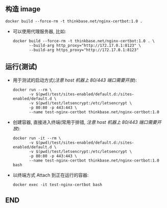 ## 构造 image

   

```shell
docker build --force-rm -t thinkbase.net/nginx-certbot:1.0 .
```

- 可以使用代理服务器, 比如:

  ```shell
  docker build --force-rm -t thinkbase.net/nginx-certbot:1.0 . \
         --build-arg http_proxy="http://172.17.0.1:8123" \
         --build-arg https_proxy="http://172.17.0.1:8123"
  ```



## 运行(测试)

- 用于测试的启动方式(*注意 host 机器上 80/443 端口需要开放*):

  ```shell
  docker run --rm \
         -v $(pwd)/test/sites-enabled/default.d:/sites-enabled/default.d \
         -v $(pwd)/test/letsencrypt:/etc/letsencrypt \
         -p 80:80 -p 443:443 \
         --name test-nginx-certbot thinkbase.net/nginx-certbot:1.0
  ```

- 创建容器, 直接进入终端(常用于排错, *注意 host 机器上 80/443 端口需要开放*):

  ```shell
  docker run -it --rm \
         -v $(pwd)/test/sites-enabled/default.d:/sites-enabled/default.d \
         -v $(pwd)/test/letsencrypt:/etc/letsencrypt \
         -p 80:80 -p 443:443 \
         --name test-nginx-certbot thinkbase.net/nginx-certbot:1.0 bash
  ```

- 以终端方式 Attach 到正在运行的容器:

  ```shell
  docker exec -it test-nginx-certbot bash
  ```


## END